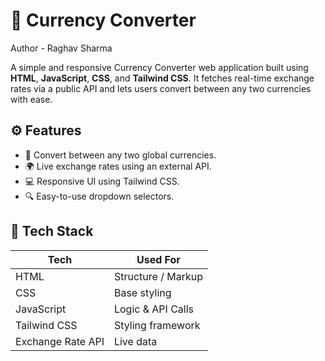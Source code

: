 # 💱 Currency Converter
Author - Raghav Sharma

A simple and responsive Currency Converter web application built using **HTML**, **JavaScript**, **CSS**, and **Tailwind CSS**. It fetches real-time exchange rates via a public API and lets users convert between any two currencies with ease.

## ⚙️ Features

- 🔁 Convert between any two global currencies.
- 🌍 Live exchange rates using an external API.
- 💻 Responsive UI using Tailwind CSS.
- 🔍 Easy-to-use dropdown selectors.


## 🚀 Tech Stack

| Tech         | Used For           |
|--------------|--------------------|
| HTML         | Structure / Markup |
| CSS          | Base styling       |
| JavaScript   | Logic & API Calls  |
| Tailwind CSS | Styling framework  |
| Exchange Rate API | Live data      |